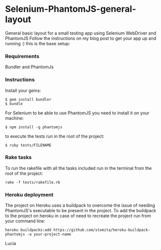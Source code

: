 # Selenium-PhantomJS-general-layout
General basic layout for a small testing app using Selenium WebDriver and PhantomJS
Follow the instructions on my blog post to get your app up and running :) this is the base setup:

### Requirements
Bundler and PhantomJs

### Instructions
Install your gems:
```
$ gem install bundler
$ bundle
```

For Selenium to be able to use PhantomJS you need to install it on your machine:
```
$ npm install -g phantomjs
```

to execute the tests run in the root of the project:
```
$ ruby tests/FILENAME
```

### Rake tasks
To run the rakefile with all the tasks included run in the terminal from the root of the project:

```
rake -f tests/rakefile.rb
```

### Heroku deployment

The project on Heroku uses a buildpack to overcome the issue of needing PhantomJS's executable to be present in the project.
To add the buildpack to the project on heroku in case of need to recreate the project run from your command line:
```
heroku buildpacks:add https://github.com/stomita/heroku-buildpack-phantomjs -a your-project-name
```

Lucia
